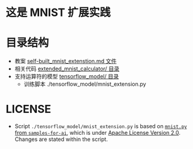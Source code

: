 # 这是 MNIST 扩展实践

# 目录结构
* 教案 [self-built_mnist_extenstion.md 文件](./self-built_mnist_extenstion.md)
* 相关代码 [extended_mnist_calculator/ 目录](./extended_mnist_calculator/)
* 支持运算符的模型 [tensorflow_model/ 目录](./tensorflow_model/)
    * 训练脚本 ./tensorflow_model/mnist_extension.py


# LICENSE
- Script `./tensorflow_model/mnist_extension.py` is based on [`mnist.py` from `samples-for-ai`](https://github.com/Microsoft/samples-for-ai/blob/d1d3c535f0469e5cae8996e17df781f6a34a87c0/examples/tensorflow/MNIST/mnist.py), which is under [Apache License Version 2.0](http://www.apache.org/licenses/LICENSE-2.0). Changes are stated within the script.
